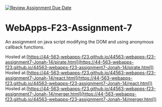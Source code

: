 [![Review Assignment Due Date](https://classroom.github.com/assets/deadline-readme-button-24ddc0f5d75046c5622901739e7c5dd533143b0c8e959d652212380cedb1ea36.svg)](https://classroom.github.com/a/Kv-XePEp)
# WebApps-F23-Assignment-7
An assignment on java script modifying the DOM and using anonymous callback functions.

Hosted at:[https://44-563-webapps-f23.github.io/44563-webapps-f23-assignment7-Jonah-14/pirate.html](https://44-563-webapps-f23.github.io/44563-webapps-f23-assignment7-Jonah-14/pirate.html])<br>
Hosted at:[https://44-563-webapps-f23.github.io/44563-webapps-f23-assignment7-Jonah-14/react.html](https://44-563-webapps-f23.github.io/44563-webapps-f23-assignment7-Jonah-14/react.html])<br>
Hosted at:[https://44-563-webapps-f23.github.io/44563-webapps-f23-assignment7-Jonah-14/merger.html](https://44-563-webapps-f23.github.io/44563-webapps-f23-assignment7-Jonah-14/merger.html])

